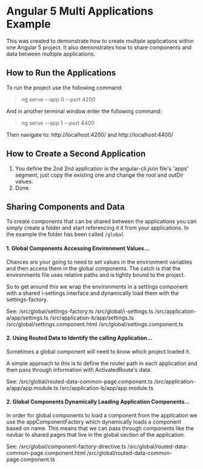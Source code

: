 
# Angular 5 Multi Applications Example

This was created to demonstrate how to create multiple applications within one Angular 5 project. It also demonstrates how to share components and data between multiple applications.

## How to Run the Applications
To run the project use the following command:
> ng serve --app 0 --port 4200

And in another terminal window enter the following command:
> ng serve --app 1 --port 4400

Then navigate to: http://localhost:4200/ and http://localhost:4400/

## How to Create a Second Application

1. You define the 2nd 2nd application in the angular-cli.json file's 'apps' segment, just copy the existing one and change the root and outDir values.
2.  Done.

## Sharing Components and Data
To create components that can be shared between the applications you can simply create a folder and start referencing it it from your applications. In the example the folder has been called `/global`

#### 1. Global Components Accessing Environment Values...

Chances are your going to need to set values in the environment variables and then access them in the global components. The catch is that the environments file uses relative paths and is tightly bound to the project.

So to get around this we wrap the environments in a settings component with a shared i-settings interface and dynamically load them with the settings-factory.

See:
/src/global/settings-factory.ts
/src/global/i-settings.ts
/src/application-a/app/settings.ts
/src/application-b/app/settings.ts
/src/global/settings.component.html
/src/global/settings.component.ts


#### 2. Using Routed Data to Identify the calling Application...

Sometimes a global component will need to know which project loaded it. 

A simple approach to this is to define the router path in each application and then pass through information with ActivatedRoute's data.

See:
/src/global/routed-data-common-page.component.ts
/src/application-a/app/app.module.ts
/src/application-b/app/app.module.ts

#### 2. Global Components Dynamically Loading Application Components...

In order for global components to load a component from the application we use the appComponentFactory which dynamically loads a component based on name. 
This means that we can pass through components like the navbar to shared pages that live in the global section of the application.

See:
/src/global/component-factory-directive.ts
/src/global/routed-data-common-page.component.html
/src/global/routed-data-common-page.component.ts
